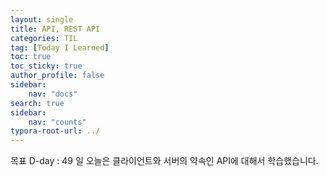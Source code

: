 ```yaml
---
layout: single
title: API, REST API
categories: TIL
tag: [Today I Learned]
toc: true
toc_sticky: true
author_profile: false
sidebar:
    nav: "docs"
search: true
sidebar:
    nav: "counts"
typora-root-url: ../
---
```

목표 D-day : 49 일
오늘은 클라이언트와 서버의 약속인 API에 대해서 학습했습니다.

